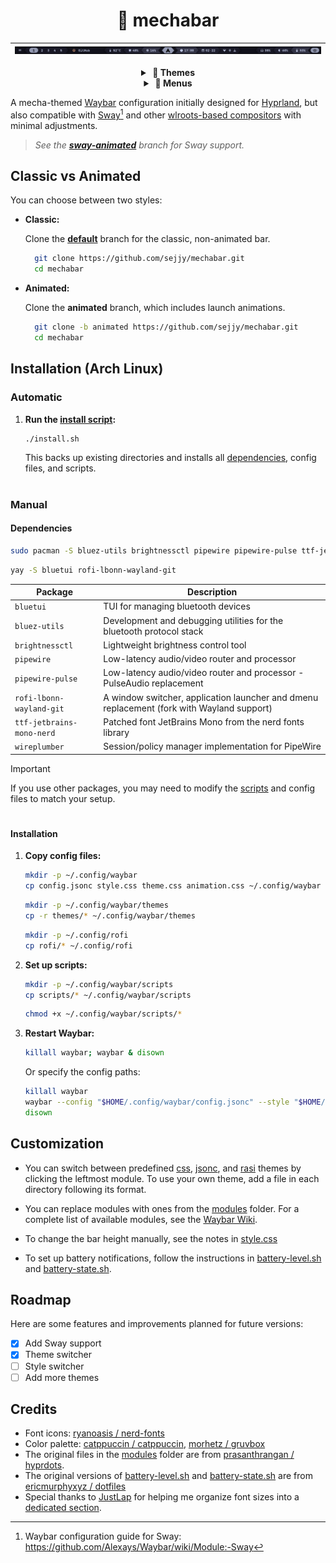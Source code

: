 <div align="center">

# 🤖 mechabar

| ![Catppuccin Mocha](assets/catppuccin-mocha.png) |
| :----------------------------------------------: |

  <details>
    <summary><strong>&nbsp;🎨 Themes</strong></summary>
    <br />

**Catppuccin**

| ![Macchiato](assets/catppuccin-macchiato.png) |
| :-------------------------------------------: |

| ![Frappe](assets/catppuccin-frappe.png) |
| :-------------------------------------: |

| ![Latte](assets/catppuccin-latte.png) |
| :-----------------------------------: |

**Gruvbox**

| ![Dark](assets/gruvbox-dark.png) |
| :------------------------------: |

| ![Light](assets/gruvbox-light.png) |
| :--------------------------------: |

  </details>

  <details>
    <summary><strong>&nbsp;🚀 Menus</strong></summary>
    <br />

|                Wi-Fi                |
| :---------------------------------: |
| ![Wi-Fi Menu](assets/wifi-menu.png) |

|                  Bluetooth                   |
| :------------------------------------------: |
| ![Bluetooth Menu](assets/bluetooth-menu.png) |

|                Power                 |
| :----------------------------------: |
| ![Power Menu](assets/power-menu.png) |

  </details>
</div>

A mecha-themed [Waybar](https://github.com/Alexays/Waybar) configuration initially designed for [Hyprland](https://github.com/hyprwm/Hyprland), but also compatible with [Sway](https://github.com/swaywm/sway)[^1] and other [wlroots-based compositors](https://github.com/solarkraft/awesome-wlroots#compositors) with minimal adjustments.

> _See the **[sway-animated](https://github.com/sejjy/mechabar/tree/sway-animated)** branch for Sway support._

[^1]:
    Waybar configuration guide for Sway:  
    https://github.com/Alexays/Waybar/wiki/Module:-Sway

## Classic vs Animated

You can choose between two styles:

- **Classic:**

  Clone the **[default](https://github.com/sejjy/mechabar)** branch for the classic, non-animated bar.

  ```bash
    git clone https://github.com/sejjy/mechabar.git
    cd mechabar
  ```

- **Animated:**

  Clone the **animated** branch, which includes launch animations.

  ```bash
    git clone -b animated https://github.com/sejjy/mechabar.git
    cd mechabar
  ```

## Installation (Arch Linux)

### Automatic

1. **Run the [install script](/install.sh):**

   ```bash
   ./install.sh
   ```

   This backs up existing directories and installs all [dependencies](#dependencies), config files, and scripts.

#

### Manual

#### Dependencies

```bash
sudo pacman -S bluez-utils brightnessctl pipewire pipewire-pulse ttf-jetbrains-mono-nerd wireplumber
```

```bash
yay -S bluetui rofi-lbonn-wayland-git
```

| Package                   | Description                                                                                         |
| ------------------------- | --------------------------------------------------------------------------------------------------- |
| `bluetui`                 | TUI for managing bluetooth devices <tr></tr>                                                        |
| `bluez-utils`             | Development and debugging utilities for the bluetooth protocol stack <tr></tr>                      |
| `brightnessctl`           | Lightweight brightness control tool <tr></tr>                                                       |
| `pipewire`                | Low-latency audio/video router and processor <tr></tr>                                              |
| `pipewire-pulse`          | Low-latency audio/video router and processor - PulseAudio replacement <tr></tr>                     |
| `rofi-lbonn-wayland-git`  | A window switcher, application launcher and dmenu replacement (fork with Wayland support) <tr></tr> |
| `ttf-jetbrains-mono-nerd` | Patched font JetBrains Mono from the nerd fonts library <tr></tr>                                   |
| `wireplumber`             | Session/policy manager implementation for PipeWire                                                  |

> [!IMPORTANT]
> If you use other packages, you may need to modify the [scripts](/scripts/) and config files to match your setup.

#

#### Installation

1. **Copy config files:**

   ```bash
   mkdir -p ~/.config/waybar
   cp config.jsonc style.css theme.css animation.css ~/.config/waybar
   ```

   ```bash
   mkdir -p ~/.config/waybar/themes
   cp -r themes/* ~/.config/waybar/themes
   ```

   ```bash
   mkdir -p ~/.config/rofi
   cp rofi/* ~/.config/rofi
   ```

2. **Set up scripts:**

   ```bash
   mkdir -p ~/.config/waybar/scripts
   cp scripts/* ~/.config/waybar/scripts
   ```

   ```bash
   chmod +x ~/.config/waybar/scripts/*
   ```

3. **Restart Waybar:**

   ```bash
   killall waybar; waybar & disown
   ```

   Or specify the config paths:

   ```bash
   killall waybar
   waybar --config "$HOME/.config/waybar/config.jsonc" --style "$HOME/.config/waybar/style.css" &
   disown
   ```

## Customization

- You can switch between predefined [css](/themes/css/), [jsonc](/themes/jsonc/), and [rasi](/rofi/themes/) themes by clicking the leftmost module. To use your own theme, add a file in each directory following its format.

- You can replace modules with ones from the [modules](/modules/) folder. For a complete list of available modules, see the [Waybar Wiki](https://github.com/Alexays/Waybar/wiki).

- To change the bar height manually, see the notes in [style.css](/style.css#L359-L429)

- To set up battery notifications, follow the instructions in [battery-level.sh](/scripts/battery-level.sh#L56-L83) and [battery-state.sh](/scripts/battery-state.sh#L38-L50).

## Roadmap

Here are some features and improvements planned for future versions:

- [x] Add Sway support
- [x] Theme switcher
- [ ] Style switcher
- [ ] Add more themes

## Credits

- Font icons: [ryanoasis / nerd-fonts](https://github.com/ryanoasis/nerd-fonts)
- Color palette: [catppuccin / catppuccin](https://github.com/catppuccin/catppuccin), [morhetz / gruvbox](https://github.com/morhetz/gruvbox)
- The original files in the [modules](/modules/) folder are from [prasanthrangan / hyprdots](https://github.com/prasanthrangan/hyprdots).
- The original versions of [battery-level.sh](/scripts/battery-level.sh) and [battery-state.sh](/scripts/battery-state.sh) are from [ericmurphyxyz / dotfiles](https://github.com/ericmurphyxyz/dotfiles)
- Special thanks to [JustLap](https://github.com/JustLap) for helping me organize font sizes into a [dedicated section](/style.css#L359-L429).
